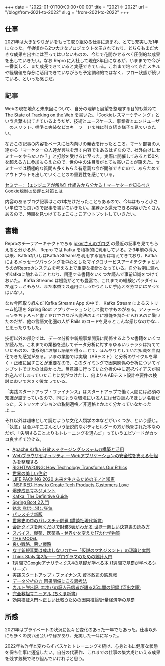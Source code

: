 +++
date = "2022-01-01T00:00:00+00:00"
title = "2021 ✈ 2022"
url = "/blog/from-2021-to-2022"
slug = "from-2021-to-2022"
+++

<style>
  section.main .content .markdown ol > li {
    list-style-type: decimal;
  }
  section.main .content .markdown li > ul {
    margin: 0;
    padding-left: 1.5em;
  }
</style>

## 仕事

2021年は大きなやりがいをもって取り組める仕事に恵まれ、とても充実した1年になった。年始頃から2つ大きなプロジェクトを任されており、どちらもまだ大きな成果を出すには至ってはいないものの、今年で花開かせるべく圧倒的な成果を出していきたい。なお Repro に入社して現在8年目になるが、いままでで今が一番楽しく、また成長できていると実感できている。これまで培ってきたスキルや経験値を存分に活用できていながらも予定調和的ではなく、フロー状態が続いている、といった感じだ。

## 記事

Webの現在地点と未来図について、自分の理解と展望を整理する目的も兼ねて [The State of Tracking on the Web](https://edwardkenfox.com/blog/the-state-of-tracking-on-the-web/) を書いた。「Cookieレスマーケティング」という言葉も出てきているようだが、技術とユースケース、事業者とエンドユーザーのメリット、標準と実装などのキーワードを軸に引き続き様子を見ていきたい。

なおこの記事の内容をベースに社内向けの発表を行ったところ、マーケ部署の人達から「マーケターの人達が興味を示す内容でもあるはずなので、社外向けにセミナーをやらないか？」と打診を受けるに至った。実際に開催してみると150名を超える方に参加もらえたので、世の中の注目度がとても高いことが窺えた。セミナーでは積極的な質問も多くもらえ有意義な会が開催できたので、あらためてアウトプットを出していくことのの重要性を感じている。

[セミナー: 【エンジニアが解説】仕組みから分かる！マーケターが知るべきCookie規制の影響と対策とは](https://repro.io/events/19916/)

内容のあるブログ記事はこの1本だけだったこともあるので、今年はもっと小さい単位でも良いので記事を書いていきたい。業務から還元できる内容がたくさんあるので、時間を見つけてちょこちょこアウトプットしていきたい。

## 書籍

Reproのチーフアーキテクトである [jokerさんのブログ](https://joker1007.hatenablog.com/) の最近の記事を見てもらえると分かるが、 Repro では Kafka を積極的に利用している。2-3年前の導入以来、KafkaないしはKafka Streamsを利用する箇所は増えてきており、Kafkaによるメッセージパッシングを中心としたマイクロサービスアーキテクチャというのがReproのシステムを考える上で重要な指針となっている。自分も例に漏れずKafkaに触れることとなり、関連する書籍をいくつか読んで事前知識をつけておいた。 Kafka Streams は機能がとても豊富で、これまでの経験とパラダイムが違うこともあり、まだ本番での運用にしっかりとした手応えを持つには至ってはいない。

なお今回取り組んだ Kafka Streams App の中で、 Kafka Stream によるストリーム処理を Spring Boot アプリケーションとして動かすものがある。アノテーションをちょろっと書くだけでさながら魔法のように機能を持たせられるのに驚いたのだが、他の言語文化圏の人が Rails のコードを見るとこんな感じなのかな...と思ったりもした。

技術以外の部分では、データ分析や新規事業開発に関係するような書籍をいくつか読んだ。これまでの業務を通してデータ分析に対するゆるいリテラシは持てていたものの、体系的に理解し語彙を得ることで、ぼんやりとしていた知識を血肉化できた感覚がある。いまの業務では実験（ABテスト）と分析のサイクルを早く・正確に回すことが重要なので、このタイミングで因果関係の分析についてインプットできたのは良かった。無意識に行っていた分析の中に選択バイアスが紛れ込んでしまっていたことに気がつけたし、何よりもABテスト設計や要件の検討において大きく役立っている。

「実践スタートアップ・ファイナンス」はスタートアップで働く人間には必須の知識が詰まっているので、同じような環境にいる人にはぜひ読んでほしい名著だった。ストックオプションの税制適格／非適格とかよく分かっていなかったよ...。

それ以外は趣味として読むような文化人類学の本などがいくつか、という感じ。「執念」は合戸孝二さんという伝説的なボディビルダーの方が執筆された本なのだが、「失明することよりもトレーニングを選んだ」っていうエピソードがカッコ良すぎて泣ける。

- [Apache Kafka 分散メッセージングシステムの構築と活用](https://www.shoeisha.co.jp/book/detail/9784798152370)
- [Webブラウザセキュリティ ― Webアプリケーションの安全性を支える仕組みを整理する](https://www.lambdanote.com/products/wbs)
- [RIGHT/WRONG: How Technology Transforms Our Ethics](https://www.amazon.co.jp/dp/0262044420)
- [世界の美しい住宅](https://www.amazon.co.jp/dp/4767828120)
- [LIFE PACKING 2020 未来を生きるためのモノと知恵](https://www.amazon.co.jp/dp/4991059445)
- [INSPIRED: How to Create Tech Products Customers Love](https://www.amazon.com/dp/B077NRB36N)
- [爆速成長マネジメント](https://www.nikkeibp.co.jp/atclpubmkt/book/21/S00110/)
- [Kafka: The Definitive Guide](https://www.confluent.io/resources/kafka-the-definitive-guide/)
- [Spring Boot 2入門](https://www.amazon.co.jp/dp/B0893LQ5KY)
- [執念 覚悟に潜む狂気](https://www.amazon.co.jp/dp/4583111169)
- [パレスチナ新版](https://www.amazon.co.jp/gp/product/4004307848/)
- [世界史の中のパレスチナ問題 (講談社現代新書)](https://www.amazon.co.jp/gp/product/4062881896/)
- [会計クイズを解くだけで財務3表がわかる 世界一楽しい決算書の読み方](https://www.amazon.co.jp/gp/product/4046043679/)
- [スパイス、爆薬、医薬品 - 世界史を変えた17の化学物質](https://www.amazon.co.jp/gp/product/412004307X/)
- [THE MODEL](https://www.amazon.co.jp/gp/product/479815816X)
- [良い戦略、悪い戦略](https://www.amazon.co.jp/gp/product/4532318092)
- [なぜ新規事業は成功しないのか―「仮説のマネジメント」の理論と実践](https://www.amazon.co.jp/gp/product/4532314291/)
- [Think Stats 第2版――プログラマのための統計入門](https://www.oreilly.co.jp/books/9784873117355/)
- [1週間でGoogleアナリティクス4の基礎が学べる本 (1週間で基礎が学べるシリーズ)](https://www.amazon.co.jp/gp/product/429501172X)
- [実践スタートアップ・ファイナンス 資本政策の感想戦](https://www.amazon.co.jp/gp/product/4296000330/)
- [データ分析の力 因果関係に迫る思考法](https://www.amazon.co.jp/-/ja/gp/product/4334039863/)
- [カルト脱出記: エホバの証人元信者が語る25年間の記録 (河出文庫) ](https://www.amazon.co.jp/gp/product/4309415040)
- [完全教祖マニュアル (ちくま新書)](https://www.amazon.co.jp/gp/product/448006513X)
- [効果検証入門〜正しい比較のための因果推論/計量経済学の基礎](https://www.amazon.co.jp/-/ja/gp/product/4297111179/)

## 所感

2021年はプライベートの状況に色々と変化のあった一年でもあった。仕事以外にも多くの良い出会いや縁があり、充実した一年になった。

2022年も昨年と変わらずバスケとトレーニングを続け、心身ともに健康な状態を保ち仕事に邁進したい。自分の代表作、これまでの仕事の集大成といえる成果を残す気概で取り組んでいければと思う。
